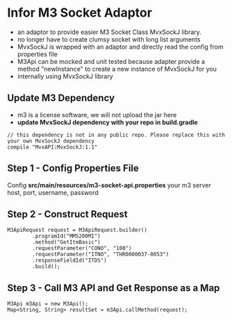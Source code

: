 # **Infor M3 Socket Adaptor** 
- an adaptor to provide easier M3 Socket Class MvxSockJ library.
- no longer have to create clumsy socket with long list arguments
- MvxSockJ is wrapped with an adaptor and directly read the config from properties file
- M3Api can be mocked and unit tested because adapter provide a method "newInstance" to create a new instance of MvxSockJ for you
- internally using MvxSockJ library

## Update M3 Dependency
- m3 is a license software, we will not upload the jar here
- **update MvxSockJ dependency with your repo in build.gradle**
```
// this dependency is not in any public repo. Please replace this with your own MvxSockJ dependency
compile "MvxAPI:MvxSockJ:1.1"
```

## Step 1 - Config Properties File
 Config **src/main/resources/m3-socket-api.properties** your m3 server host, port, username, password

## Step 2 - Construct Request
```
M3ApiRequest request = M3ApiRequest.builder()
        .programId("MMS200MI")
        .method("GetItmBasic")
        .requestParameter("CONO", "100")
        .requestParameter("ITNO", "THR0000037-0053")
        .responseFieldId("ITDS")
        .build();
```
## Step 3 - Call M3 API and Get Response as a Map
```
M3Api m3Api = new M3Api();
Map<String, String> resultSet = m3Api.callMethod(request);
```
